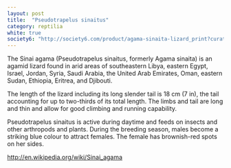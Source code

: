```yaml
---
layout: post
title:  "Pseudotrapelus sinaitus"
category: reptilia
white: true
society6: "http://society6.com/product/agama-sinaita-lizard_print?curator=mkj_is"
---
```


The Sinai agama (Pseudotrapelus sinaitus, formerly Agama sinaita) is an agamid lizard found in arid areas of southeastern Libya, eastern Egypt, Israel, Jordan, Syria, Saudi Arabia, the United Arab Emirates, Oman, eastern Sudan, Ethiopia, Eritrea, and Djibouti.

The length of the lizard including its long slender tail is 18 cm (7 in), the tail accounting for up to two-thirds of its total length. The limbs and tail are long and thin and allow for good climbing and running capability.

Pseudotrapelus sinaitus is active during daytime and feeds on insects and other arthropods and plants. During the breeding season, males become a striking blue colour to attract females. The female has brownish-red spots on her sides.

http://en.wikipedia.org/wiki/Sinai_agama
